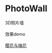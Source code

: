 # PhotoWall
3D照片墙   
<BR>效果demo  
  <br> <a href="https://NamchaBarWa19.github.io/index1.html">樱花与梅花</a>  
